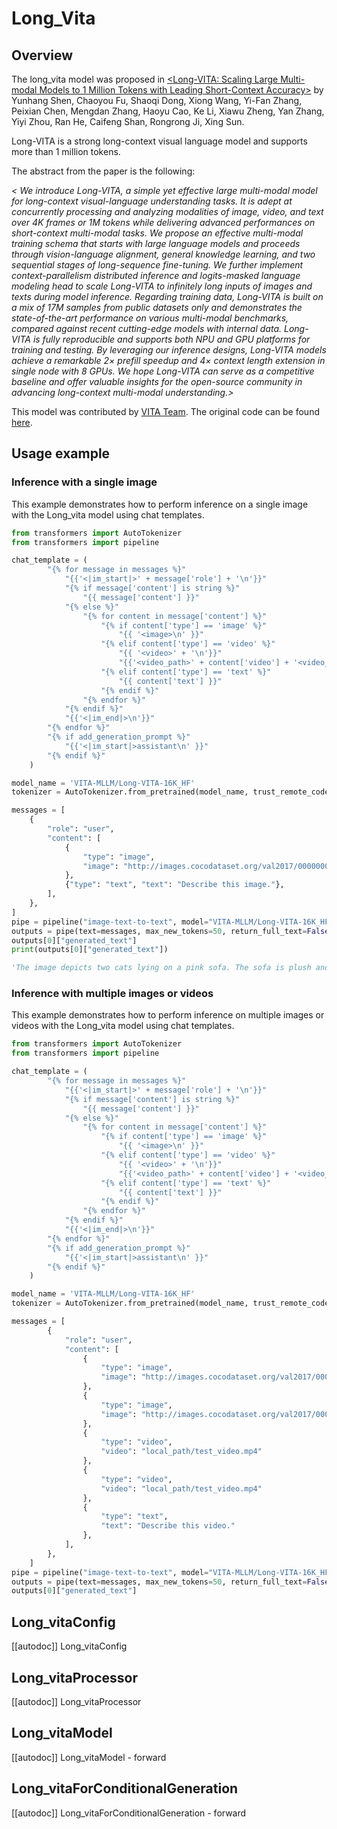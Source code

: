 <!--Copyright 2025 The Vita Team and The HuggingFace Inc. team. All rights reserved.

Licensed under the Apache License, Version 2.0 (the "License"); you may not use this file except in compliance with
the License. You may obtain a copy of the License at

http://www.apache.org/licenses/LICENSE-2.0

Unless required by applicable law or agreed to in writing, software distributed under the License is distributed on
an "AS IS" BASIS, WITHOUT WARRANTIES OR CONDITIONS OF ANY KIND, either express or implied. See the License for the
specific language governing permissions and limitations under the License.

⚠️ Note that this file is in Markdown but contain specific syntax for our doc-builder (similar to MDX) that may not be
rendered properly in your Markdown viewer.

-->

# Long_Vita

## Overview
The long_vita model was proposed in [<Long-VITA: Scaling Large Multi-modal Models to 1 Million Tokens with Leading Short-Context Accuracy>](<https://arxiv.org/pdf/2502.05177>) by Yunhang Shen, Chaoyou Fu, Shaoqi Dong, Xiong Wang, Yi-Fan Zhang, Peixian Chen, Mengdan Zhang, Haoyu Cao, Ke Li, Xiawu Zheng, Yan Zhang, Yiyi Zhou, Ran He, Caifeng Shan, Rongrong Ji, Xing Sun.

Long-VITA is a strong long-context visual language model and supports more than 1 million tokens.


The abstract from the paper is the following:

*< We introduce Long-VITA, a simple yet effective large multi-modal model for long-context visual-language understanding tasks. It is adept at concurrently processing and analyzing modalities of image, video, and text over 4K frames or 1M tokens while delivering advanced performances on short-context multi-modal tasks. We propose an effective multi-modal training schema that starts with large language models and proceeds through vision-language alignment, general knowledge learning, and two sequential stages of long-sequence fine-tuning. We further implement context-parallelism distributed inference and logits-masked language modeling head to scale Long-VITA to infinitely long inputs of images and texts during model inference. Regarding training data, Long-VITA is built on a mix of 17M samples from public datasets only and demonstrates the state-of-the-art performance on various multi-modal benchmarks, compared against recent cutting-edge models with internal data. Long-VITA is fully reproducible and supports both NPU and GPU platforms for training and testing. By leveraging our inference designs, Long-VITA models achieve a remarkable 2× prefill speedup and 4× context length extension in single node with 8 GPUs. We hope Long-VITA can serve as a competitive baseline and offer valuable insights for the open-source community in advancing long-context multi-modal understanding.>*

This model was contributed by [VITA Team](https://huggingface.co/<VITA-MLLM/Long-VITA-16K_HF>).
The original code can be found [here](<https://github.com/VITA-MLLM/Long-VITA>).

## Usage example

### Inference with a single image
This example demonstrates how to perform inference on a single image with the Long_vita model using chat templates.

```python
from transformers import AutoTokenizer
from transformers import pipeline

chat_template = (
        "{% for message in messages %}"
            "{{'<|im_start|>' + message['role'] + '\n'}}"
            "{% if message['content'] is string %}"
                "{{ message['content'] }}"
            "{% else %}"
                "{% for content in message['content'] %}"
                    "{% if content['type'] == 'image' %}"
                        "{{ '<image>\n' }}"
                    "{% elif content['type'] == 'video' %}"
                        "{{ '<video>' + '\n'}}"
                        "{{'<video_path>' + content['video'] + '<video_path>' }}"
                    "{% elif content['type'] == 'text' %}"
                        "{{ content['text'] }}"
                    "{% endif %}"
                "{% endfor %}"
            "{% endif %}"
            "{{'<|im_end|>\n'}}"
        "{% endfor %}"
        "{% if add_generation_prompt %}"
            "{{'<|im_start|>assistant\n' }}"
        "{% endif %}"
    )

model_name = 'VITA-MLLM/Long-VITA-16K_HF'
tokenizer = AutoTokenizer.from_pretrained(model_name, trust_remote_code=True, chat_template=chat_template)

messages = [
    {
        "role": "user",
        "content": [
            {
                "type": "image",
                "image": "http://images.cocodataset.org/val2017/000000039769.jpg",
            },
            {"type": "text", "text": "Describe this image."},
        ],
    },
]
pipe = pipeline("image-text-to-text", model="VITA-MLLM/Long-VITA-16K_HF", device_map="sequential", chat_template=chat_template, torch_dtype=torch.bfloat16)
outputs = pipe(text=messages, max_new_tokens=50, return_full_text=False)
outputs[0]["generated_text"]
print(outputs[0]["generated_text"])

'The image depicts two cats lying on a pink sofa. The sofa is plush and has a smooth, velvety texture. Both cats are tabby with distinct black and brown stripes, which are characteristic of the tabby pattern in feline fur.'
```

### Inference with multiple images or videos
This example demonstrates how to perform inference on multiple images or videos with the Long_vita model using chat templates.

```python
from transformers import AutoTokenizer
from transformers import pipeline

chat_template = (
        "{% for message in messages %}"
            "{{'<|im_start|>' + message['role'] + '\n'}}"
            "{% if message['content'] is string %}"
                "{{ message['content'] }}"
            "{% else %}"
                "{% for content in message['content'] %}"
                    "{% if content['type'] == 'image' %}"
                        "{{ '<image>\n' }}"
                    "{% elif content['type'] == 'video' %}"
                        "{{ '<video>' + '\n'}}"
                        "{{'<video_path>' + content['video'] + '<video_path>' }}"
                    "{% elif content['type'] == 'text' %}"
                        "{{ content['text'] }}"
                    "{% endif %}"
                "{% endfor %}"
            "{% endif %}"
            "{{'<|im_end|>\n'}}"
        "{% endfor %}"
        "{% if add_generation_prompt %}"
            "{{'<|im_start|>assistant\n' }}"
        "{% endif %}"
    )

model_name = 'VITA-MLLM/Long-VITA-16K_HF'
tokenizer = AutoTokenizer.from_pretrained(model_name, trust_remote_code=True, chat_template=chat_template)

messages = [
        {
            "role": "user",
            "content": [
                {
                    "type": "image",
                    "image": "http://images.cocodataset.org/val2017/000000039769.jpg",
                },
                {
                    "type": "image",
                    "image": "http://images.cocodataset.org/val2017/000000039769.jpg",
                },
                {
                    "type": "video",
                    "video": "local_path/test_video.mp4"
                },
                {
                    "type": "video",
                    "video": "local_path/test_video.mp4"
                },
                {
                    "type": "text",
                    "text": "Describe this video."
                },
            ],
        },
    ]
pipe = pipeline("image-text-to-text", model="VITA-MLLM/Long-VITA-16K_HF", device_map="sequential", chat_template=chat_template, torch_dtype=torch.bfloat16)
outputs = pipe(text=messages, max_new_tokens=50, return_full_text=False)
outputs[0]["generated_text"]
```

## Long_vitaConfig

[[autodoc]] Long_vitaConfig

## Long_vitaProcessor

[[autodoc]] Long_vitaProcessor

## Long_vitaModel

[[autodoc]] Long_vitaModel
    - forward

## Long_vitaForConditionalGeneration

[[autodoc]] Long_vitaForConditionalGeneration
    - forward

